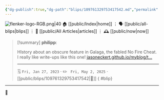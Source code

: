 ```yaml
---
{"dg-publish":true,"dg-path":"blips/109761329753417542.md","permalink":"/blips/109761329753417542/","title":"philipp on mastodon @ 2023-01-27"}
---
```



<div class="transclusion internal-embed is-loaded"><div class="markdown-embed">




![flenker-logo-RGB.png|40](/img/user/attachments/flenker-logo-RGB.png)
🏠 [[public/Index\|home]]  ⋮ 🗣️ [[public/all-blips\|blips]] ⋮  📝 [[public/All Articles\|articles]]  ⋮ 🕰️ [[public/now\|now]]


</div></div>


> [!summary] **philipp**:
>
> HIstory about an obscure feature in Galaga, the fabled No Fire Cheat. I really like write-ups like this one! [jasoneckert.github.io/myblog/t…](https://jasoneckert.github.io/myblog/the-galaga-no-fire-cheat-mystery/)
> - - -
>
> 🗓️ <code>Fri, Jan 27, 2023</code>  · ✏️ <code> Fri, May 2, 2025</code>  · [[public/blips/109761329753417542\|🔗]]
{ #blip}


- - -

 👾
